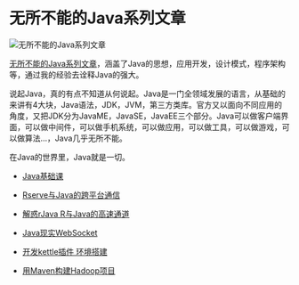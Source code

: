 无所不能的Java系列文章
============

![无所不能的Java系列文章](http://blog.fens.me/wp-content/uploads/2013/08/java-title.png)

[无所不能的Java系列文章](http://blog.fens.me/series-java/)，涵盖了Java的思想，应用开发，设计模式，程序架构等，通过我的经验去诠释Java的强大。

说起Java，真的有点不知道从何说起。Java是一门全领域发展的语言，从基础的来讲有4大块，Java语法，JDK，JVM，第三方类库。官方又以面向不同应用的角度，又把JDK分为JavaME，JavaSE，JavaEE三个部分。Java可以做客户端界面，可以做中间件，可以做手机系统，可以做应用，可以做工具，可以做游戏，可以做算法…，Java几乎无所不能。

在Java的世界里，Java就是一切。

* [Java基础课](http://blog.fens.me/rhadoop-java-basic/)

* [Rserve与Java的跨平台通信](http://blog.fens.me/r-rserve-java/)

* [解惑rJava R与Java的高速通道](http://blog.fens.me/r-rjava-java/)

* [Java现实WebSocket](http://blog.fens.me/java-websocket-intro/)

* [开发kettle插件 环境搭建](http://blog.fens.me/java-kettle-plugin-eclipse/)

* [用Maven构建Hadoop项目](http://blog.fens.me/hadoop-maven-eclipse/)

 
